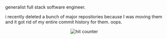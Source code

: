 generalist full stack software engineer.

i recently deleted a bunch of major repositories because I was moving them and it got rid of my entire commit history for them. oops.



<div align="center">
<p></p>
<img src="https://profile-counter.glitch.me/tonydattolo/count.svg" alt="hit counter" align="center">
</div>
